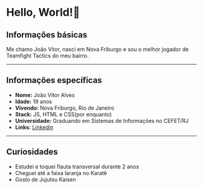 #   Hello, World!👋
##  Informações básicas 
Me chamo João Vitor, nasci em Nova Friburgo e sou o melhor jogador de Teamfight Tactics do meu bairro.
***

## Informações específicas 
* **Nome:** João Vitor Alves
* **Idade:** 19 anos
* **Vivendo:** Nova Friburgo, Rio de Janeiro
* **Stack:** JS, HTML e CSS(por enquanto) 
* **Universidade:** Graduando em Sistemas de Informações no CEFET/RJ
* **Links:**
[Linkedin](https://www.linkedin.com/in/joão-vitor-8778121a2/)
***
## Curiosidades
* Estudei e toquei flauta transversal durante 2 anos
* Cheguei até a faixa laranja no Karatê 
* Gosto de Jujutsu Kaisen
